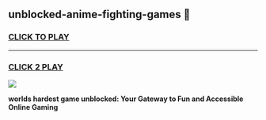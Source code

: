 
## unblocked-anime-fighting-games 👋
<h3>
<a href="https://premium.freeplayer.one?title=unblocked-anime-fighting-games&ref=14F">CLICK TO PLAY</a></h3>
<hr>

<h3>
<a href="https://premium.freeplayer.one?title=unblocked-anime-fighting-games&ref=14F">CLICK 2 PLAY</a>
  
</h3>

<a href="https://premium.freeplayer.one?title=unblocked-anime-fighting-games&ref=12F/"><img src="https://clearcache.store/games.png"></a>


**worlds hardest game unblocked: Your Gateway to Fun and Accessible Online Gaming**
